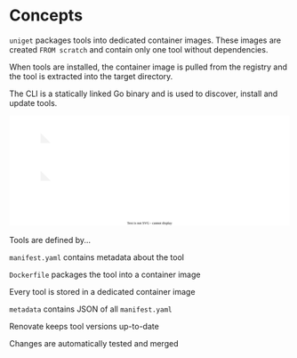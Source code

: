 # Concepts

`uniget` packages tools into dedicated container images. These images are created `FROM scratch` and contain only one tool without dependencies.

When tools are installed, the container image is pulled from the registry and the tool is extracted into the target directory.

The CLI is a statically linked Go binary and is used to discover, install and update tools.

![](concepts.drawio.svg)

Tools are defined by...

`manifest.yaml` contains metadata about the tool

`Dockerfile` packages the tool into a container image

Every tool is stored in a dedicated container image

`metadata` contains JSON of all `manifest.yaml`

Renovate keeps tool versions up-to-date

Changes are automatically tested and merged